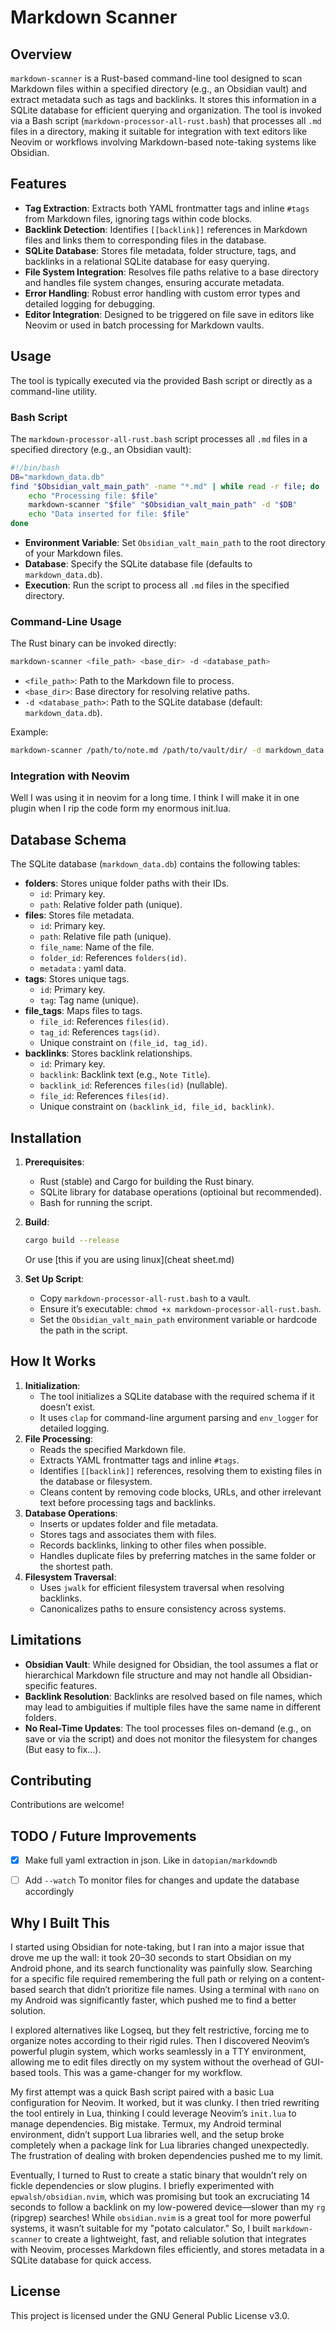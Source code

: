 # Markdown Scanner

## Overview
`markdown-scanner` is a Rust-based command-line tool designed to scan Markdown files within a specified directory (e.g., an Obsidian vault) and extract metadata such as tags and backlinks. It stores this information in a SQLite database for efficient querying and organization. The tool is invoked via a Bash script (`markdown-processor-all-rust.bash`) that processes all `.md` files in a directory, making it suitable for integration with text editors like Neovim or workflows involving Markdown-based note-taking systems like Obsidian.

## Features
- **Tag Extraction**: Extracts both YAML frontmatter tags and inline `#tags` from Markdown files, ignoring tags within code blocks.
- **Backlink Detection**: Identifies `[[backlink]]` references in Markdown files and links them to corresponding files in the database.
- **SQLite Database**: Stores file metadata, folder structure, tags, and backlinks in a relational SQLite database for easy querying.
- **File System Integration**: Resolves file paths relative to a base directory and handles file system changes, ensuring accurate metadata.
- **Error Handling**: Robust error handling with custom error types and detailed logging for debugging.
- **Editor Integration**: Designed to be triggered on file save in editors like Neovim or used in batch processing for Markdown vaults.

## Usage
The tool is typically executed via the provided Bash script or directly as a command-line utility.

### Bash Script
The `markdown-processor-all-rust.bash` script processes all `.md` files in a specified directory (e.g., an Obsidian vault):

```bash
#!/bin/bash
DB="markdown_data.db"
find "$Obsidian_valt_main_path" -name "*.md" | while read -r file; do
    echo "Processing file: $file"
    markdown-scanner "$file" "$Obsidian_valt_main_path" -d "$DB"
    echo "Data inserted for file: $file"
done
```

- **Environment Variable**: Set `Obsidian_valt_main_path` to the root directory of your Markdown files.
- **Database**: Specify the SQLite database file (defaults to `markdown_data.db`).
- **Execution**: Run the script to process all `.md` files in the specified directory.

### Command-Line Usage
The Rust binary can be invoked directly:

```bash
markdown-scanner <file_path> <base_dir> -d <database_path>
```

- `<file_path>`: Path to the Markdown file to process.
- `<base_dir>`: Base directory for resolving relative paths.
- `-d <database_path>`: Path to the SQLite database (default: `markdown_data.db`).

Example:
```bash
markdown-scanner /path/to/note.md /path/to/vault/dir/ -d markdown_data.db
```

### Integration with Neovim
Well I was using it in neovim for a long time. I think I will make it in one plugin when I rip the code form my enormous init.lua.

## Database Schema
The SQLite database (`markdown_data.db`) contains the following tables:

- **folders**: Stores unique folder paths with their IDs.
  - `id`: Primary key.
  - `path`: Relative folder path (unique).
- **files**: Stores file metadata.
  - `id`: Primary key.
  - `path`: Relative file path (unique).
  - `file_name`: Name of the file.
  - `folder_id`: References `folders(id)`.
  - `metadata` : yaml data.
- **tags**: Stores unique tags.
  - `id`: Primary key.
  - `tag`: Tag name (unique).
- **file_tags**: Maps files to tags.
  - `file_id`: References `files(id)`.
  - `tag_id`: References `tags(id)`.
  - Unique constraint on `(file_id, tag_id)`.
- **backlinks**: Stores backlink relationships.
  - `id`: Primary key.
  - `backlink`: Backlink text (e.g., `Note Title`).
  - `backlink_id`: References `files(id)` (nullable).
  - `file_id`: References `files(id)`.
  - Unique constraint on `(backlink_id, file_id, backlink)`.

## Installation
1. **Prerequisites**:
   - Rust (stable) and Cargo for building the Rust binary.
   - SQLite library for database operations (optioinal but recommended).
   - Bash for running the script.
2. **Build**:
   ```bash
   cargo build --release
   ```
   Or use [this if you are using linux](cheat sheet.md)

3. **Set Up Script**:
   - Copy `markdown-processor-all-rust.bash` to a vault.
   - Ensure it’s executable: `chmod +x markdown-processor-all-rust.bash`.
   - Set the `Obsidian_valt_main_path` environment variable or hardcode the path in the script.

## How It Works
1. **Initialization**:
   - The tool initializes a SQLite database with the required schema if it doesn’t exist.
   - It uses `clap` for command-line argument parsing and `env_logger` for detailed logging.
2. **File Processing**:
   - Reads the specified Markdown file.
   - Extracts YAML frontmatter tags and inline `#tags`.
   - Identifies `[[backlink]]` references, resolving them to existing files in the database or filesystem.
   - Cleans content by removing code blocks, URLs, and other irrelevant text before processing tags and backlinks.
3. **Database Operations**:
   - Inserts or updates folder and file metadata.
   - Stores tags and associates them with files.
   - Records backlinks, linking to other files when possible.
   - Handles duplicate files by preferring matches in the same folder or the shortest path.
4. **Filesystem Traversal**:
   - Uses `jwalk` for efficient filesystem traversal when resolving backlinks.
   - Canonicalizes paths to ensure consistency across systems.

## Limitations
- **Obsidian Vault**: While designed for Obsidian, the tool assumes a flat or hierarchical Markdown file structure and may not handle all Obsidian-specific features.
- **Backlink Resolution**: Backlinks are resolved based on file names, which may lead to ambiguities if multiple files have the same name in different folders.
- **No Real-Time Updates**: The tool processes files on-demand (e.g., on save or via the script) and does not monitor the filesystem for changes (But easy to fix...).

## Contributing
Contributions are welcome!


## TODO / Future Improvements

* [x] Make full yaml extraction in json. Like in `datopian/markdowndb`
* [ ] Add `--watch` To monitor files for changes and update the database accordingly


## Why I Built This
I started using Obsidian for note-taking, but I ran into a major issue that drove me up the wall: it took 20–30 seconds to start Obsidian on my Android phone, and its search functionality was painfully slow. Searching for a specific file required remembering the full path or relying on a content-based search that didn’t prioritize file names. Using a terminal with `nano` on my Android was significantly faster, which pushed me to find a better solution.

I explored alternatives like Logseq, but they felt restrictive, forcing me to organize notes according to their rigid rules. Then I discovered Neovim’s powerful plugin system, which works seamlessly in a TTY environment, allowing me to edit files directly on my system without the overhead of GUI-based tools. This was a game-changer for my workflow.

My first attempt was a quick Bash script paired with a basic Lua configuration for Neovim. It worked, but it was clunky. I then tried rewriting the tool entirely in Lua, thinking I could leverage Neovim’s `init.lua` to manage dependencies. Big mistake. Termux, my Android terminal environment, didn’t support Lua libraries well, and the setup broke completely when a package link for Lua libraries changed unexpectedly. The frustration of dealing with broken dependencies pushed me to my limit.

Eventually, I turned to Rust to create a static binary that wouldn’t rely on fickle dependencies or slow plugins. I briefly experimented with `epwalsh/obsidian.nvim`, which was promising but took an excruciating 14 seconds to follow a backlink on my low-powered device—slower than my `rg` (ripgrep) searches! While `obsidian.nvim` is a great tool for more powerful systems, it wasn’t suitable for my "potato calculator." So, I built `markdown-scanner` to create a lightweight, fast, and reliable solution that integrates with Neovim, processes Markdown files efficiently, and stores metadata in a SQLite database for quick access.

## License
This project is licensed under the GNU General Public License v3.0.
